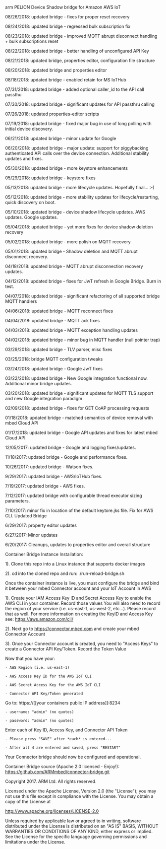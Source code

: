 arm PELION Device Shadow bridge for Amazon AWS IoT 
 
08/26/2018: updated bridge - fixes for proper reset recovery

08/24/2018: updated bridge - regressed bulk subscription fix

08/23/2018: updated bridge - improved MQTT abrupt disconnect handling + bulk subscriptions reset

08/22/2018: updated bridge - better handling of unconfigured API Key

08/21/2018: updated bridge, properties editor, configuration file structure

08/20/2018: updated bridge and properties editor

08/18/2018: updated bridge - enabled retain for MS IoTHub

07/31/2018: updated bridge - added optional caller_id to the API call passthu

07/30/2018: updated bridge - significant updates for API passthru calling

07/26/2018: updated properties-editor scripts

07/19/2018: updated bridge - fixed major bug in use of long polling with initial device discovery. 

06/21/2018: updated bridge - minor update for Google

06/20/2018: updated bridge - major update: support for piggybacking authenticated API calls over the device connection. Additional stability updates and fixes.

05/30/2018: updated bridge - more keystore enhancements

05/29/2018: updated bridge - keystore fixes

05/13/2018: updated bridge - more lifecycle updates. Hopefully final... :-) 

05/12/2018: updated bridge - more stability updates for lifecycle/restarting, quick discovery on boot.

05/10/2018: updated bridge - device shadow lifecycle updates. AWS updates. Google updates.

05/04/2018: updated bridge - yet more fixes for device shadow deletion recovery

05/02/2018: updated bridge - more polish on MQTT recovery

05/01/2018: updated bridge - Shadow deletion and MQTT abrupt disconnect recovery.

04/18/2018: updated bridge - MQTT abrupt disconnection recovery updates.

04/12/2018: updated bridge - fixes for JwT refresh in Google Bridge. Burn in test. 

04/07/2018: updated bridge - significant refactoring of all supported bridge MQTT handlers

04/06/2018: updated bridge - MQTT reconnect fixes

04/04/2018: updated bridge - MQTT ack fixes

04/03/2018: updated bridge - MQTT exception handling updates

04/02/2018: updated bridge - minor bug in MQTT handler (null pointer trap)

03/29/2018: updated bridge - TLV parser, misc fixes

03/25/2018: bridge MQTT configuration tweaks

03/24/2018: updated bridge - Google JwT fixes

03/22/2018: updated bridge - New Google integration functional now. Additional minor bridge updates.

03/20/2018: updated bridge - significant updates for MQTT TLS support and new Google integration paradigm

02/09/2018: updated bridge - fixes for GET CoAP processing requests

01/18/2018: updated bridge - matched semantics of device removal with mbed Cloud API 

01/17/2018: updated bridge - Google API updates and fixes for latest mbed Cloud API

12/05/2017: updated bridge - Google and logging fixes/updates.

11/18/2017: updated bridge - Google and performance fixes. 

10/26/2017: updated bridge - Watson fixes.

9/29/2017: updated bridge - AWS/IoTHub fixes.

7/19/2017: updated bridge - AWS fixes. 

7/12/2017: updated bridge with configurable thread executor sizing parameters.

7/10/2017: minor fix in location of the default keytore.jks file. Fix for AWS CLI. Updated Bridge

6/29/2017: property editor updates 

6/27/2017: Minor updates

6/20/2017: Cleanups, updates to properties editor and overall structure 

Container Bridge Instance Installation:

1). Clone this repo into a Linux instance that supports docker images

2). cd into the cloned repo and run: ./run-reload-bridge.sh

Once the container instance is live, you must configure the bridge and bind it between your mbed Connector account and your IoT Account in AWS

1). Create your IAM Access Key ID and Secret Access Key to enable the AWS CLI in your container. Record those values
    You will also need to record the region of your service (i.e. us-east-1, us-west-2, etc...). Please record that as well. 
    For more information on creating the KeyID and Access Key see: https://aws.amazon.com/cli/

2). Next go to https://connector.mbed.com and create your mbed Connector Account

3). Once your Connector account is created, you need to "Access Keys" to create a Connector API Key/Token. Record the Token Value

Now that you have your:

    - AWS Region (i.e. us-east-1)
    
    - AWS Access Key ID for the AWS IoT CLI

    - AWS Secret Access Key for the AWS IoT CLI

    - Connector API Key/Token generated

Go to:  https://[[your containers public IP address]]:8234

    - username: "admin" (no quotes)

    - password: "admin" (no quotes)

Enter each of Key ID, Access Key, and Connector API Token

    - Please press "SAVE" after *each* is entered... 

    - After all 4 are entered and saved, press "RESTART"

Your Connector bridge should now be configured and operational. 

Container Bridge source (Apache 2.0 licensed - Enjoy!): https://github.com/ARMmbed/connector-bridge.git

Copyright 2017. ARM Ltd. All rights reserved.

Licensed under the Apache License, Version 2.0 (the "License");
you may not use this file except in compliance with the License.
You may obtain a copy of the License at

   http://www.apache.org/licenses/LICENSE-2.0

Unless required by applicable law or agreed to in writing, software
distributed under the License is distributed on an "AS IS" BASIS,
WITHOUT WARRANTIES OR CONDITIONS OF ANY KIND, either express or implied.
See the License for the specific language governing permissions and
limitations under the License. 
